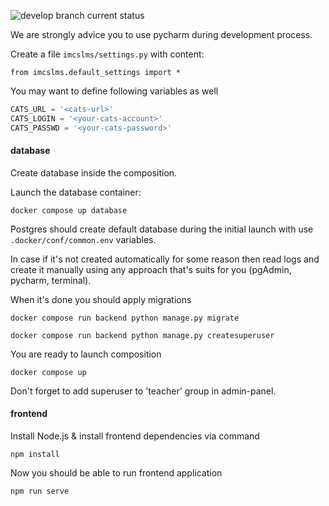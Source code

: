 ![develop branch current status](https://bb.mesenev.ru/plugins/badges/lmsci.svg)

We are strongly advice you to use pycharm during development process.

Create a file `imcslms/settings.py` with content:

```from imcslms.default_settings import *```

You may want to define following variables as well
```python
CATS_URL = '<cats-url>'
CATS_LOGIN = '<your-cats-account>'
CATS_PASSWD = '<your-cats-password>'
```
#### database
Create database inside the composition.

Launch the database container:
```shell
docker compose up database
```

Postgres should create default database during the initial launch
with use `.docker/conf/common.env` variables.

In case if it's not created automatically for some reason
then read logs and create it manually
using any approach that's suits for you (pgAdmin, pycharm, terminal).

When it's done you should apply migrations

```shell
docker compose run backend python manage.py migrate
```
```shell
docker compose run backend python manage.py createsuperuser
```

You are ready to launch composition
```shell
docker compose up
```

Don't forget to add superuser to 'teacher' group in admin-panel.

#### frontend
Install Node.js & install frontend dependencies via command
```shell
npm install
```
Now you should be able to run frontend application
```shell
npm run serve
```
